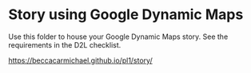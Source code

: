 # Story using Google Dynamic Maps

Use this folder to house your Google Dynamic Maps story. See the requirements in the D2L checklist.

https://beccacarmichael.github.io/pl1/story/

